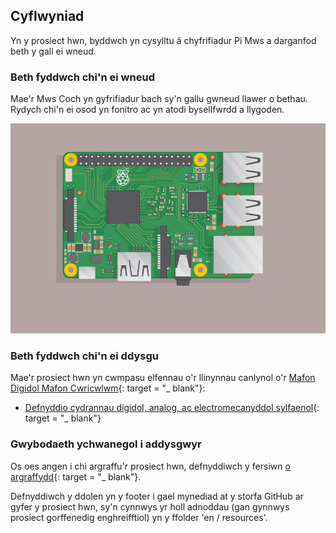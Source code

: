 ## Cyflwyniad

Yn y prosiect hwn, byddwch yn cysylltu â chyfrifiadur Pi Mws a darganfod beth y gall ei wneud.

### Beth fyddwch chi'n ei wneud

Mae'r Mws Coch yn gyfrifiadur bach sy'n gallu gwneud llawer o bethau. Rydych chi'n ei osod yn fonitro ac yn atodi bysellfwrdd a llygoden.

![screenshot](images/pi-plug-in.gif)

### Beth fyddwch chi'n ei ddysgu

Mae'r prosiect hwn yn cwmpasu elfennau o'r llinynnau canlynol o'r [Mafon Digidol Mafon Cwricwlwm](http://rpf.io/curriculum){: target = "_ blank"}:

+ [Defnyddio cydrannau digidol, analog, ac electromecanyddol sylfaenol](https://curriculum.raspberrypi.org/physical-computing/creator/){: target = "_ blank"}

### Gwybodaeth ychwanegol i addysgwyr

Os oes angen i chi argraffu'r prosiect hwn, defnyddiwch y fersiwn [o argraffydd](https://projects.raspberrypi.org/en/projects/raspberry-pi-getting-started/print){: target = "_ blank"}.

Defnyddiwch y ddolen yn y footer i gael mynediad at y storfa GitHub ar gyfer y prosiect hwn, sy'n cynnwys yr holl adnoddau (gan gynnwys prosiect gorffenedig enghreifftiol) yn y ffolder 'en / resources'.